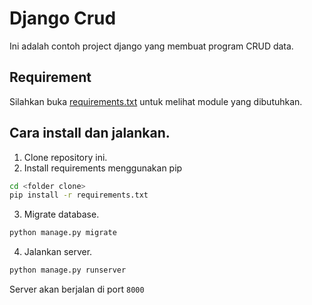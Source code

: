 # Django Crud

Ini adalah contoh project django yang membuat program CRUD data.

## Requirement

Silahkan buka [requirements.txt](requirements.txt) untuk melihat module yang dibutuhkan.

## Cara install dan jalankan.

1. Clone repository ini.
2. Install requirements menggunakan pip

```bash
cd <folder clone>
pip install -r requirements.txt
```

3. Migrate database.

```bash
python manage.py migrate
```

4. Jalankan server.

```bash
python manage.py runserver
```

Server akan berjalan di port `8000`